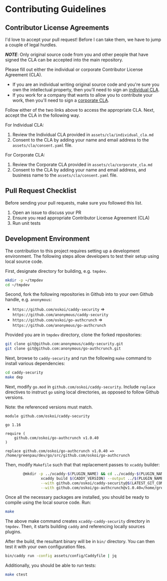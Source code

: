 # Contributing Guidelines

## Contributor License Agreements

I'd love to accept your pull request! Before I can take them, we have to jump a
couple of legal hurdles.

***NOTE***: Only original source code from you and other people that have
signed the CLA can be accepted into the main repository.

Please fill out either the individual or corporate Contributor License Agreement (CLA).
* If you are an individual writing original source code and you're sure you own the
  intellectual property, then you'll need to sign an [individual CLA](/assets/cla/individual_cla.md).
* If you work for a company that wants to allow you to contribute your work, then
  you'll need to sign a [corporate CLA](/assets/cla/corporate_cla.md).

Follow either of the two links above to access the appropriate CLA. Next,
accept the CLA in the following way.

For Individual CLA:
1. Review the Individual CLA provided in `assets/cla/individual_cla.md`
2. Consent to the CLA by adding your name and email address to
  the `assets/cla/consent.yaml` file.

For Corporate CLA:
1. Review the Corporate CLA provided in `assets/cla/corporate_cla.md`
2. Consent to the CLA by adding your name and email address, and business
  name to the `assets/cla/consent.yaml` file.

## Pull Request Checklist

Before sending your pull requests, make sure you followed this list.

1. Open an issue to discuss your PR
2. Ensure you read appropriate Contributor License Agreement (CLA)
3. Run unit tests

## Development Environment

The contribution to this project requires setting up a development
environment. The following steps allow developers to test their
setup using local source code.

First, designate directory for building, e.g. `tmpdev`.

```bash
mkdir -p ~/tmpdev
cd ~/tmpdev
```

Second, fork the following repositories in Github into to your own Github
handle, e.g. `anonymous`:

* `https://github.com/oskoi/caddy-security` => `https://github.com/anonymous/caddy-security`
* `https://github.com/oskoi/go-authcrunch` => `https://github.com/anonymous/go-authcrunch`

Provided you are in `tmpdev` directory, clone the forked repositories:

```bash
git clone git@github.com:anonymous/caddy-security.git
git clone git@github.com:anonymous/go-authcrunch.git
```

Next, browse to `caddy-security` and run the following `make` command to install
various dependencies:

```bash
cd caddy-security
make dep
```

Next, modify `go.mod` in `github.com/oskoi/caddy-security`. Include
`replace` directives to instruct `go` using local directories, as opposed
to follow Github versions.

Note: the referenced versions must match.

```
module github.com/oskoi/caddy-security

go 1.16

require (
    github.com/oskoi/go-authcrunch v1.0.40
)

replace github.com/oskoi/go-authcrunch v1.0.40 => /home/greenpau/dev/go/src/github.com/oskoi/go-authcrunch
```

Then, modify `Makefile` such that that replacement passes to `xcaddy` builder:

```bash
        @mkdir -p ../xcaddy-$(PLUGIN_NAME) && cd ../xcaddy-$(PLUGIN_NAME) && \
                xcaddy build $(CADDY_VERSION) --output ../$(PLUGIN_NAME)/bin/caddy \
                --with github.com/oskoi/caddy-security@$(LATEST_GIT_COMMIT)=$(BUILD_DIR) \
                --with github.com/oskoi/go-authcrunch@v1.0.40=/home/greenpau/dev/go/src/github.com/oskoi/go-authcrunch
```

Once all the necessary packages are installed, you should be ready to compile
using the local source code. Run:

```bash
make
```

The above make command creates `xcaddy-caddy-security` directory in `tmpdev`.
Then, it starts building `caddy` and referencing locally sources plugins.

After the build, the resultant binary will be in `bin/` directory.
You can then test it with your own configuration files.

```bash
bin/caddy run -config assets/config/Caddyfile | jq
```

Additionally, you should be able to run tests:

```bash
make ctest
```

